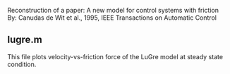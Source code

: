 Reconstruction of a paper: A new model for control systems with friction  
By: Canudas de Wit et al., 1995, IEEE Transactions on Automatic Control  

lugre.m
-------
This file plots velocity-vs-friction force of the LuGre model at steady state condition.   